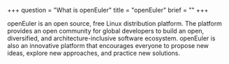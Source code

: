 +++
question = "What is openEuler"
title = "openEuler"
brief = ""
+++

<div><p>openEuler is an open source, free Linux
distribution platform. The platform provides an open community for global
developers to build an open, diversified, and architecture-inclusive software
ecosystem. openEuler is also an innovative platform that encourages everyone to
propose new ideas, explore new approaches, and practice new solutions.</p></div>

